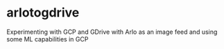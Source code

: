 # arlotogdrive
Experimenting with GCP and GDrive with Arlo as an image feed and using some ML capabilities in GCP
